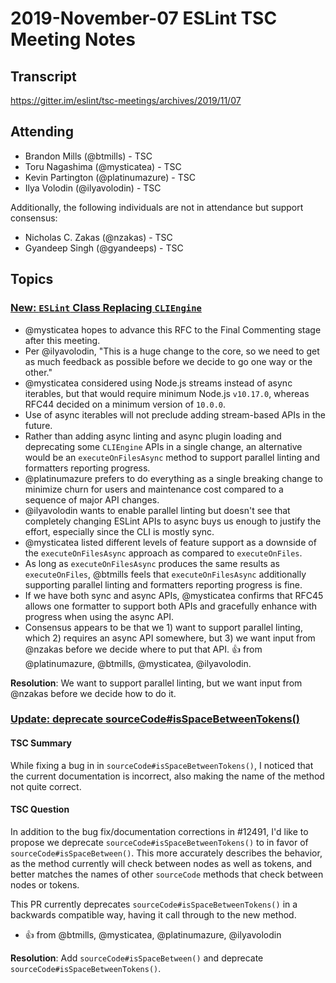 # 2019-November-07 ESLint TSC Meeting Notes

## Transcript

https://gitter.im/eslint/tsc-meetings/archives/2019/11/07

## Attending

* Brandon Mills (@btmills) - TSC
* Toru Nagashima (@mysticatea) - TSC
* Kevin Partington (@platinumazure) - TSC
* Ilya Volodin (@ilyavolodin) - TSC

Additionally, the following individuals are not in attendance but support consensus:

* Nicholas C. Zakas (@nzakas) - TSC
* Gyandeep Singh (@gyandeeps) - TSC

## Topics

### [New: `ESLint` Class Replacing `CLIEngine`](https://github.com/eslint/rfcs/pull/40)

* @mysticatea hopes to advance this RFC to the Final Commenting stage after this meeting.
* Per @ilyavolodin, "This is a huge change to the core, so we need to get as much feedback as possible before we decide to go one way or the other."
* @mysticatea considered using Node.js streams instead of async iterables, but that would require minimum Node.js `v10.17.0`, whereas RFC44 decided on a minimum version of `10.0.0`.
* Use of async iterables will not preclude adding stream-based APIs in the future.
* Rather than adding async linting and async plugin loading and deprecating some `CLIEngine` APIs in a single change, an alternative would be an `executeOnFilesAsync` method to support parallel linting and formatters reporting progress.
* @platinumazure prefers to do everything as a single breaking change to minimize churn for users and maintenance cost compared to a sequence of major API changes.
* @ilyavolodin wants to enable parallel linting but doesn't see that completely changing ESLint APIs to async buys us enough to justify the effort, especially since the CLI is mostly sync.
* @mysticatea listed different levels of feature support as a downside of the `executeOnFilesAsync` approach as compared to `executeOnFiles`.
* As long as `executeOnFilesAsync` produces the same results as `executeOnFiles`, @btmills feels that `executeOnFilesAsync` additionally supporting parallel linting and formatters reporting progress is fine.
* If we have both sync and async APIs, @mysticatea confirms that RFC45 allows one formatter to support both APIs and gracefully enhance with progress when using the async API.
* Consensus appears to be that we 1) want to support parallel linting, which 2) requires an async API somewhere, but 3) we want input from @nzakas before we decide where to put that API. :+1: from @platinumazure, @btmills, @mysticatea, @ilyavolodin.

**Resolution**: We want to support parallel linting, but we want input from @nzakas before we decide how to do it.

### [Update: deprecate sourceCode#isSpaceBetweenTokens()](https://github.com/eslint/eslint/pull/12519)

#### TSC Summary

While fixing a bug in in `sourceCode#isSpaceBetweenTokens()`, I noticed that the current documentation is incorrect, also making the name of the method not quite correct.

#### TSC Question

In addition to the bug fix/documentation corrections in #12491, I'd like to propose we deprecate `sourceCode#isSpaceBetweenTokens()` to in favor of `sourceCode#isSpaceBetween()`. This more accurately describes the behavior, as the method currently will check between nodes as well as tokens, and better matches the names of other `sourceCode` methods that check between nodes or tokens.

This PR currently deprecates `sourceCode#isSpaceBetweenTokens()` in a backwards compatible way, having it call through to the new method.

* :+1: from @btmills, @mysticatea, @platinumazure, @ilyavolodin

**Resolution**: Add `sourceCode#isSpaceBetween()` and deprecate `sourceCode#isSpaceBetweenTokens()`.
